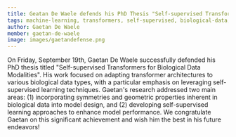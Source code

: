 ```yaml
---
title: Geatan De Waele defends his PhD Thesis "Self-supervised Transformers for Biological Data Modalities"
tags: machine-learning, transformers, self-supervised, biological-data, multimodal-data
author: Gaetan De Waele
member: gaetan-de-waele
image: images/gaetandefense.png
---
```


On Friday, September 19th, Gaetan De Waele successfully defended his PhD thesis titled "Self-supervised Transformers for Biological Data Modalities". His work focused on adapting transformer architectures to various biological data types, with a particular emphasis on leveraging self-supervised learning techniques. Gaetan's research addressed two main areas: (1) incorporating symmetries and geometric properties inherent
in biological data into model design, and (2) developing self-supervised learning approaches to enhance model performance.
We congratulate Gaetan on this significant achievement and wish him the best in his future endeavors!
